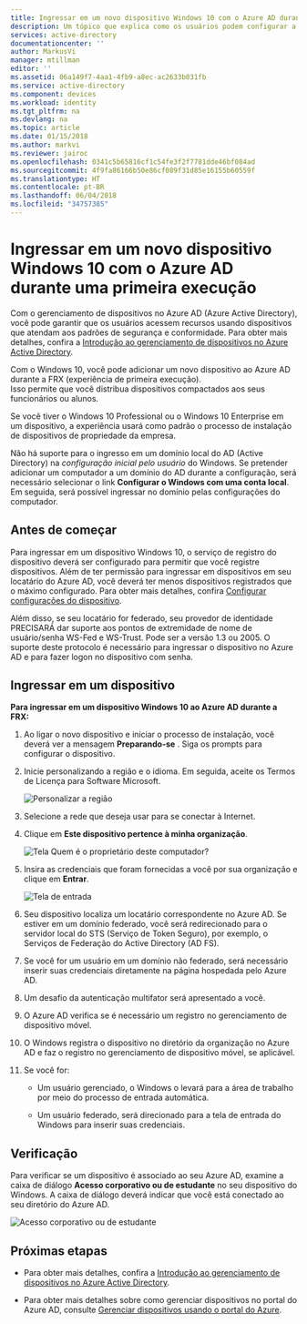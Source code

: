 ```yaml
---
title: Ingressar em um novo dispositivo Windows 10 com o Azure AD durante uma primeira execução | Microsoft Docs
description: Um tópico que explica como os usuários podem configurar a Junção do Azure AD durante sua experiência de primeira execução.
services: active-directory
documentationcenter: ''
author: MarkusVi
manager: mtillman
editor: ''
ms.assetid: 06a149f7-4aa1-4fb9-a8ec-ac2633b031fb
ms.service: active-directory
ms.component: devices
ms.workload: identity
ms.tgt_pltfrm: na
ms.devlang: na
ms.topic: article
ms.date: 01/15/2018
ms.author: markvi
ms.reviewer: jairoc
ms.openlocfilehash: 0341c5b65816cf1c54fe3f2f7781dde46bf084ad
ms.sourcegitcommit: 4f9fa86166b50e86cf089f31d85e16155b60559f
ms.translationtype: HT
ms.contentlocale: pt-BR
ms.lasthandoff: 06/04/2018
ms.locfileid: "34757385"
---
```

# <a name="join-a-new-windows-10-device-with-azure-ad-during-a-first-run"></a>Ingressar em um novo dispositivo Windows 10 com o Azure AD durante uma primeira execução

Com o gerenciamento de dispositivos no Azure AD (Azure Active Directory), você pode garantir que os usuários acessem recursos usando dispositivos que atendam aos padrões de segurança e conformidade. Para obter mais detalhes, confira a [Introdução ao gerenciamento de dispositivos no Azure Active Directory](device-management-introduction.md).

Com o Windows 10, você pode adicionar um novo dispositivo ao Azure AD durante a FRX (experiência de primeira execução).  
Isso permite que você distribua dispositivos compactados aos seus funcionários ou alunos.

Se você tiver o Windows 10 Professional ou o Windows 10 Enterprise em um dispositivo, a experiência usará como padrão o processo de instalação de dispositivos de propriedade da empresa.

Não há suporte para o ingresso em um domínio local do AD (Active Directory) na *configuração inicial pelo usuário* do Windows. Se pretender adicionar um computador a um domínio do AD durante a configuração, será necessário selecionar o link **Configurar o Windows com uma conta local**. Em seguida, será possível ingressar no domínio pelas configurações do computador.
 


## <a name="before-you-begin"></a>Antes de começar

Para ingressar em um dispositivo Windows 10, o serviço de registro do dispositivo deverá ser configurado para permitir que você registre dispositivos. Além de ter permissão para ingressar em dispositivos em seu locatário do Azure AD, você deverá ter menos dispositivos registrados que o máximo configurado. Para obter mais detalhes, confira [Configurar configurações do dispositivo](device-management-azure-portal.md#configure-device-settings).

Além disso, se seu locatário for federado, seu provedor de identidade PRECISARÁ dar suporte aos pontos de extremidade de nome de usuário/senha WS-Fed e WS-Trust. Pode ser a versão 1.3 ou 2005. O suporte deste protocolo é necessário para ingressar o dispositivo no Azure AD e para fazer logon no dispositivo com senha.

## <a name="joining-a-device"></a>Ingressar em um dispositivo

**Para ingressar em um dispositivo Windows 10 ao Azure AD durante a FRX:**


1. Ao ligar o novo dispositivo e iniciar o processo de instalação, você deverá ver a mensagem **Preparando-se** . Siga os prompts para configurar o dispositivo.

2. Inicie personalizando a região e o idioma. Em seguida, aceite os Termos de Licença para Software Microsoft.
 
    ![Personalizar a região](./media/device-management-azuread-joined-devices-frx/01.png)

3. Selecione a rede que deseja usar para se conectar à Internet.

4. Clique em **Este dispositivo pertence à minha organização**. 

    ![Tela Quem é o proprietário deste computador?](./media/device-management-azuread-joined-devices-frx/02.png)

5. Insira as credenciais que foram fornecidas a você por sua organização e clique em **Entrar**.

    ![Tela de entrada](./media/device-management-azuread-joined-devices-frx/03.png)

6. Seu dispositivo localiza um locatário correspondente no Azure AD. Se estiver em um domínio federado, você será redirecionado para o servidor local do STS (Serviço de Token Seguro), por exemplo, o Serviços de Federação do Active Directory (AD FS).

7. Se você for um usuário em um domínio não federado, será necessário inserir suas credenciais diretamente na página hospedada pelo Azure AD. 

8. Um desafio da autenticação multifator será apresentado a você. 
 
9. O Azure AD verifica se é necessário um registro no gerenciamento de dispositivo móvel.

10. O Windows registra o dispositivo no diretório da organização no Azure AD e faz o registro no gerenciamento de dispositivo móvel, se aplicável.

11. Se você for:
    - Um usuário gerenciado, o Windows o levará para a área de trabalho por meio do processo de entrada automática.

    - Um usuário federado, será direcionado para a tela de entrada do Windows para inserir suas credenciais.

## <a name="verification"></a>Verificação

Para verificar se um dispositivo é associado ao seu Azure AD, examine a caixa de diálogo **Acesso corporativo ou de estudante** no seu dispositivo do Windows. A caixa de diálogo deverá indicar que você está conectado ao seu diretório do Azure AD.

![Acesso corporativo ou de estudante](./media/device-management-azuread-joined-devices-frx/13.png)


## <a name="next-steps"></a>Próximas etapas

- Para obter mais detalhes, confira a [Introdução ao gerenciamento de dispositivos no Azure Active Directory](device-management-introduction.md).

- Para obter mais detalhes sobre como gerenciar dispositivos no portal do Azure AD, consulte [Gerenciar dispositivos usando o portal do Azure](device-management-azure-portal.md).
